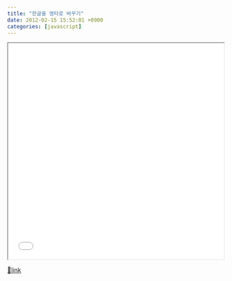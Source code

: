 ```yaml
---
title: "한글을 영타로 바꾸기"
date: 2012-02-15 15:52:01 +0900
categories: [javascript]
---
```


<iframe height="500" src="/web_work/js/js_kr2en/js_kr2en.html" width="500"></iframe>


[🔗link](http://www.mins01.com/mh/tech/read/758)